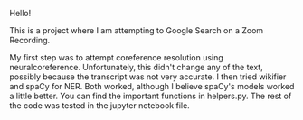 Hello!

This is a project where I am attempting to Google Search on a Zoom Recording.

My first step was to attempt coreference resolution using neuralcoreference. Unfortunately, this didn't change any of the text, possibly because the transcript was not very accurate. I then tried wikifier and spaCy for NER. Both worked, although I believe spaCy's models worked a little better. You can find the important functions in helpers.py. The rest of the code was tested in the jupyter notebook file.
